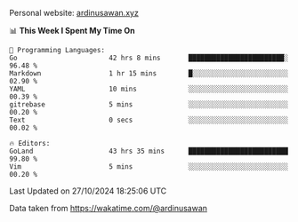 Personal website: [ardinusawan.xyz](https://ardinusawan.xyz)

<!--START_SECTION:waka-->
📊 **This Week I Spent My Time On** 

```text
💬 Programming Languages: 
Go                       42 hrs 8 mins       ████████████████████████░   96.48 % 
Markdown                 1 hr 15 mins        █░░░░░░░░░░░░░░░░░░░░░░░░   02.90 % 
YAML                     10 mins             ░░░░░░░░░░░░░░░░░░░░░░░░░   00.39 % 
gitrebase                5 mins              ░░░░░░░░░░░░░░░░░░░░░░░░░   00.20 % 
Text                     0 secs              ░░░░░░░░░░░░░░░░░░░░░░░░░   00.02 % 

🔥 Editors: 
GoLand                   43 hrs 35 mins      █████████████████████████   99.80 % 
Vim                      5 mins              ░░░░░░░░░░░░░░░░░░░░░░░░░   00.20 % 
```


 Last Updated on 27/10/2024 18:25:06 UTC
<!--END_SECTION:waka-->
Data taken from https://wakatime.com/@ardinusawan
